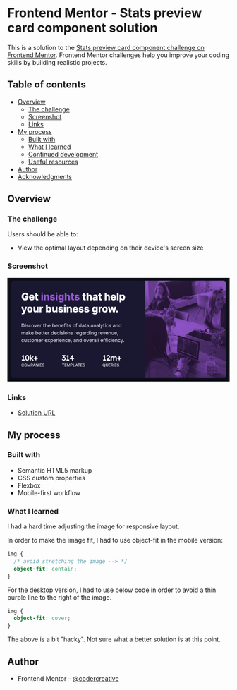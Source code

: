 # Frontend Mentor - Stats preview card component solution

This is a solution to the [Stats preview card component challenge on Frontend Mentor](https://www.frontendmentor.io/challenges/stats-preview-card-component-8JqbgoU62). Frontend Mentor challenges help you improve your coding skills by building realistic projects.

## Table of contents

- [Overview](#overview)
  - [The challenge](#the-challenge)
  - [Screenshot](#screenshot)
  - [Links](#links)
- [My process](#my-process)
  - [Built with](#built-with)
  - [What I learned](#what-i-learned)
  - [Continued development](#continued-development)
  - [Useful resources](#useful-resources)
- [Author](#author)
- [Acknowledgments](#acknowledgments)

## Overview

### The challenge

Users should be able to:

- View the optimal layout depending on their device's screen size

### Screenshot

![](./images/screenshot.png)

### Links

- [Solution URL](https://github.com/codercreative/stats-preview-card-component)

## My process

### Built with

- Semantic HTML5 markup
- CSS custom properties
- Flexbox
- Mobile-first workflow

### What I learned

I had a hard time adjusting the image for responsive layout.

In order to make the image fit, I had to use object-fit in the mobile version:

```css
img {
  /* avoid stretching the image --> */
  object-fit: contain;
}
```

For the desktop version, I had to use below code in order to avoid a thin purple line to the right of the image.

```css
img {
  object-fit: cover;
}
```

The above is a bit "hacky". Not sure what a better solution is at this point.

## Author

- Frontend Mentor - [@codercreative](https://www.frontendmentor.io/profile/codercreative)
